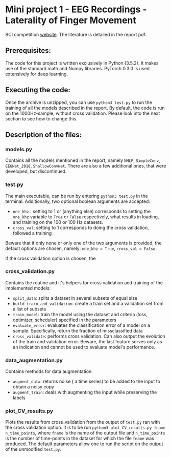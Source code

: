 # Mini project 1 - EEG Recordings - Laterality of Finger Movement

BCI competition [website](http://bbci.de/competition/ii/).
The literature is detailed in the report pdf.


## Prerequisites:

The code for this project is written exclusively in Python (3.5.2). It makes use of the standard math and Numpy libraries. PyTorch 0.3.0 is used extensively for deep learning.

## Executing the code:
Once the archive is unzipped, you can use `python3 test.py` to run the training of all the models described in the report. By default, the code is run on the 1000Hz-sample, without cross validation. Please look into the next section to see how to change this.

## Description of the files:

### models.py
Contains all the models mentioned in the report, namely `NHLP`, `SimpleConv`, `EEGNet_2018`, `ShallowConvNet`. There are also a few additional ones, that were developed, but discontinued.

### test.py
The main executable, can be run by entering `python3 test.py` in the terminal. Additionally, two optional boolean arguments are accepted:
* `one_khz` : setting to 1 or (anything else) corresponds to setting the `one_khz` variable to `True` or `False` respectively, what results in loading, and training on the 100 or 100 Hz datasets.
*  `cross_val`: setting to 1 corresponds to doing the cross validation, followed a training

Beware that if only none or only one of the two arguments is provided, the default options are chosen, namely: `one_khz = True`, `cross_val = False`.

If the cross validation option is chosen, the
### cross_validation.py
Contains the routine and it's helpers for cross validation and training of the implemented models:
* `split_data`: splits a dataset in several subsets of equal size
* `build_train_and_validation`: create a train set and a validation set from a list of subsets
* `train_model`: train the model using the dataset and criteria (loss, optimizer, scheduler) specified in the parameters
* `evaluate_error`: evaluates the classification error of a model on a sample. Specifically, return the fraction of missclassified data
* `cross_validate`: performs cross validation. Can also output the evolution of the train and validation error. Beware, the last feature serves only as an indication and cannot be used to evaluate model's performance.

### data_augmentation.py
Contains methods for data augmentation.
* `augment_data`: returns noise ( a time series) to be added to the input to obtain a noisy copy
* `augment_train`: deals with augmenting the input while preserving the labels

### plot_CV_results.py
Plots the results from cross_validation from the output of `test.py` ran with the cross validation option. It is to be run `python3 plot_CV_results.py fname n_time_points`, where `fname` is the name of the output file and `n_time_points` is the number of time-points in the dataset for which the file `fname` was produced. The default parameters allow one to run the script on the output of the unmodified `test.py`.
